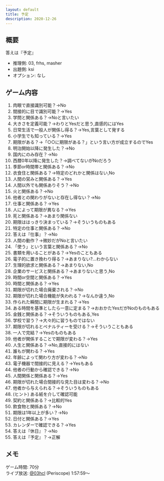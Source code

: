 ```yaml
---
layout: default
title: 予定
description: 2020-12-26
---
```


## 概要

答えは『予定』

- 推理側: 03, frhs, masher
- 出題側: ksi
- オプション: なし

## ゲーム内容

1. 肉眼で直接識別可能？→No
2. 間接的に目で識別可能？→Yes
3. 学問と関係ある？→Noと言いたい
4. 大きさを定義可能？→わりとYesだと思う,直感的にはYes
5. 日常生活で一般人が関係し得る？→Yes,言葉として発する
6. 小学生でも知っている？→Yes
7. 期限がある？→「○○に期限がある？」という言い方が成立するのでYes
8. 明治開始以降に発生した？→No
9. 国内にのみ存在？→No
10. 西暦0年以降に発生した？→調べてないがNoだろう
11. 季節or時間帯と関係ある？→No
12. 衣食住と関係ある？→特定のどれかと関係はない,No
13. 人間の営みと関係ある？→Yes
14. 人間以外でも関係ありそう？→No
15. 火と関係ある？→No
16. 他者との関わりがないと存在し得ない？→No
17. 仕事と関係ある？→Yes
18. 人によって期限が異なる？→Yes
19. 死と関係ある？→あまり関係ない
20. 期限ははっきり決まっている？→そういうものもある
21. 特定の仕事と関係ある？→No
22. 答えは『仕事』？→No
23. 人間の動作？→微妙だがNoと言いたい
24. 「使う」という言葉と関係ある？→No
25. 書類を用いることがある？→Yesのこともある
26. 電子的に置き換わり得る？→あまりない?…わからない
27. 生理的欲求と関係ある？→あまりない,No
28. 企業のサービスと関係ある？→あまりないと思う,No
29. 時間or空間と関係ある？→Yes
30. 時間と関係ある？→Yes
31. 期限が切れた場合廃棄される？→No
32. 期限が切れた場合機能が失われる？→なんか違う,No
33. 作られた瞬間に期限が生まれる？→Yes
34. ある時間を基準としたら一意に定まる？→おおかたYesだがNoのものもある
35. 金銭と関係ある？→そういうものもある,Yes
36. 学校で習う？→大々的に習うものではない
37. 期限が切れるとペナルティーを受ける？→そういうこともある
38. 一人で完結？→Yesのものもある
39. 他者が関係することで期限が変わる？→Yes
40. 人生と関係ある？→No,直接的にはない
41. 誰もが関わる？→Yes
42. 年齢によって関わり方が変わる？→No
43. 電子機器で間接的に見える？→Yesもある
44. 他者の行動から確認できる？→No
45. 人間関係と関係ある？→Yes
46. 期限が切れた場合間接的な見た目は変わる？→No
47. 他者から与えられる？→そういうものもある
48. (ヒント) ある紙を介して確認可能
49. 契約と関係ある？→比較的Yes
50. 飲食物と関係ある？→No
51. 期限は1年以上が多い？→No
52. 日付と関係ある？→Yes
53. カレンダーで確認できる？→Yes
54. 答えは『休日』？→No
55. 答えは『予定』？→正解

## メモ

ゲーム時間: 70分  
ライブ放送: [@03hcl](https://www.periscope.tv/03hcl/1PlKQPojpoXxE?t=1h57m59s) (Periscope) 1:57:59～
